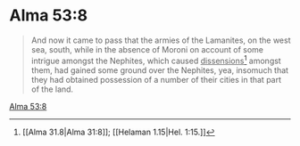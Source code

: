 # Alma 53:8

> And now it came to pass that the armies of the Lamanites, on the west sea, south, while in the absence of Moroni on account of some intrigue amongst the Nephites, which caused <u>dissensions</u>[^a] amongst them, had gained some ground over the Nephites, yea, insomuch that they had obtained possession of a number of their cities in that part of the land.

[Alma 53:8](https://www.churchofjesuschrist.org/study/scriptures/bofm/alma/53?lang=eng&id=p8#p8)


[^a]: [[Alma 31.8|Alma 31:8]]; [[Helaman 1.15|Hel. 1:15.]]
